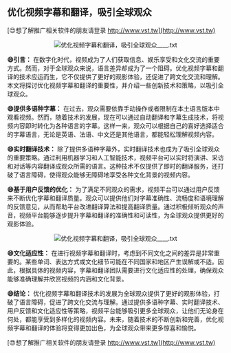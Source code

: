 ## **优化视频字幕和翻译，吸引全球观众**

[😍想了解推广相关软件的朋友请登录 http://www.vst.tw](http://www.vst.tw)

 <center><img src="https://vst.tw/MP4/tuiguang/png/8.png" alt="优化视频字幕和翻译，吸引全球观众____.txt"></center>

**😄引言：**
在数字化时代，视频成为了人们获取信息、娱乐享受和文化交流的重要方式。然而，对于全球观众来说，语言差异却成为了一个阻碍。优化视频字幕和翻译的技术应运而生，它不仅提供了更好的观影体验，还促进了跨文化交流和理解。本文将探讨优化视频字幕和翻译的重要性，并介绍一些创新技术和策略，以吸引全球观众。

**😄提供多语种字幕：**
在过去，观众需要依靠手动操作或者限制在本土语言版本中观看视频。然而，随着技术的发展，现在可以通过自动翻译和字幕生成技术，将视频内容即时转化为各种语言的字幕。这样一来，观众可以根据自己的喜好选择适合的字幕语言，无论是英语、法语、中文还是其他语言，都能轻松理解视频内容。

**😄实时翻译技术：**
除了提供多语种字幕外，实时翻译技术也成为了吸引全球观众的重要策略。通过利用机器学习和人工智能技术，视频平台可以实时将演讲、采访和对话等内容翻译成观众所需的语言。这种技术不仅提供了即时的翻译服务，还打破了语言障碍，使得观众能够无障碍地享受各种文化背景的视频内容。

**😄基于用户反馈的优化：**
为了满足不同观众的需求，视频平台可以通过用户反馈来不断优化字幕和翻译质量。观众可以提供他们对字幕准确性、流畅度和语境理解的反馈意见，从而帮助平台改进翻译算法和提高翻译质量。通过积极倾听观众的声音，视频平台能够逐步提升字幕和翻译的准确性和可读性，为全球观众提供更好的观影体验。

 <center><img src="https://vst.tw/MP4/tuiguang/png/3.png" alt="优化视频字幕和翻译，吸引全球观众____.txt"></center>

**😄文化适应性：**
在进行视频字幕和翻译时，考虑到不同文化之间的差异是非常重要的。某些单词、表达方式或文化细节可能在不同国家和地区产生误解或不适。因此，根据具体的视频内容，字幕和翻译团队需要进行文化适应性的处理，确保观众能够准确理解并欣赏视频的内涵和文化背景。

**😄结论：**
优化视频字幕和翻译技术的发展为全球观众提供了更好的观影体验，打破了语言障碍，促进了跨文化交流与理解。通过提供多语种字幕、实时翻译技术、用户反馈和文化适应性等策略，视频平台能够吸引更多全球观众，让他们无论身在何处，都能享受到多样化的视频内容。未来，随着技术的不断创新和完善，优化视频字幕和翻译的体验将变得更加出色，为全球观众带来更多惊喜和愉悦。

[😍想了解推广相关软件的朋友请登录 http://www.vst.tw](http://www.vst.tw)



